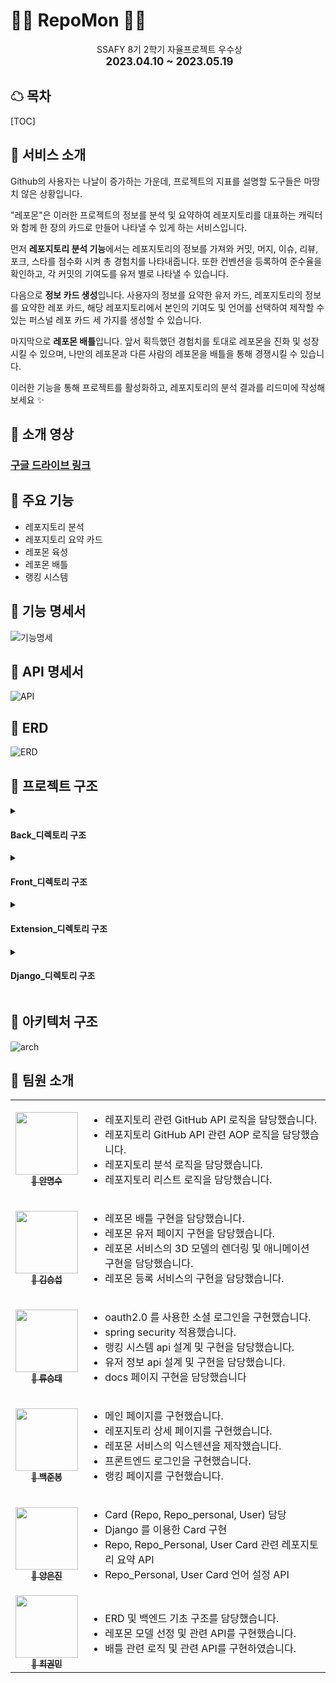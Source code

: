 # 🐱‍👤 RepoMon 🐱‍👤

<div style="margin-left: 5px;" align="center">
SSAFY 8기 2학기 자율프로젝트 우수상
<div style="font-weight: bold; font-size: 1.2em;">2023.04.10 ~ 2023.05.19</div>
</div>

## ☁ 목차

[TOC]

## 🐀 서비스 소개

Github의 사용자는 나날이 증가하는 가운데, 프로젝트의 지표를 설명할 도구들은 마땅치 않은 상황입니다.

"레포몬"은 이러한 프로젝트의 정보를 분석 및 요약하여 레포지토리를 대표하는 캐릭터와 함께 한 장의 카드로 만들어 나타낼 수 있게 하는 서비스입니다.

먼저 **레포지토리 분석 기능**에서는 레포지토리의 정보를 가져와 커밋, 머지, 이슈, 리뷰, 포크, 스타를 점수화 시켜 총 경험치를 나타내줍니다. 또한 컨벤션을 등록하여 준수율을 확인하고, 각 커밋의 기여도를 유저 별로 나타낼 수 있습니다.

다음으로 **정보 카드 생성**입니다. 사용자의 정보를 요약한 유저 카드, 레포지토리의 정보를 요약한 레포 카드, 해당 레포지토리에서 본인의 기여도 및 언어를 선택하여 제작할 수 있는 퍼스널 레포 카드 세 가지를 생성할 수 있습니다.

마지막으로 **레포몬 배틀**입니다. 앞서 획득했던 경험치를 토대로 레포몬을 진화 및 성장시킬 수 있으며, 나만의 레포몬과 다른 사람의 레포몬을 배틀을 통해 경쟁시킬 수 있습니다.

이러한 기능을 통해 프로젝트를 활성화하고, 레포지토리의 분석 결과를 리드미에 작성해보세요 ✨

## 🐂 소개 영상

### [구글 드라이브 링크](https://drive.google.com/file/d/17gf3iummO-fu-awmFWhAsgmPPZxklRNe/view?usp=share_link)

## 🐅 주요 기능

- 레포지토리 분석
- 레포지토리 요약 카드
- 레포몬 육성
- 레포몬 배틀
- 랭킹 시스템

## 🐇 기능 명세서

![기능명세](./exec/기능명세.png)

## 🐉 API 명세서

![API](./exec/API명세.png)

## 🐍 ERD

![ERD](./exec/ERD.png)

## 🐎 프로젝트 구조

<details>
<summary><h4>Back_디렉토리 구조</h4></summary>
<div markdown="1">
<img src="./exec/tree/BE_tree.png"></img>
</div>
</details>

<details>
<summary><h4>Front_디렉토리 구조</h4></summary>
<div markdown="1">
<img src="./exec/tree/FE_tree.png"></img>
</div>
</details>

<details>
<summary><h4>Extension_디렉토리 구조</h4></summary>
<div markdown="1">
<img src="./exec/tree/extension_tree.png"></img>
</div>
</details>

<details>
<summary><h4>Django_디렉토리 구조</h4></summary>
<div markdown="1">
<img src="./exec/tree/django_tree.png"></img>
</div>
</details>

## 🐑 아키텍처 구조

![arch](./exec/아키텍처.png)

## 🐒 팀원 소개

<table>
  <tbody>
    <tr>
        <td align="center">
        <a href="https://github.com/ddings73">
            <img src="https://avatars.githubusercontent.com/u/76030391?v=4" width="100px;"/>
            <br />
            <sub>🐂 <b>안명수</b></sub>
        </a>
        </td>
        <td>
            <ul>
                <li>레포지토리 관련 GitHub API 로직을 담당했습니다.</li>
                <li>레포지토리 GitHub API 관련 AOP 로직을 담당했습니다.</li>
                <li>레포지토리 분석 로직을 담당했습니다.</li>
                <li>레포지토리 리스트 로직을 담당했습니다.</li>
            </ul>
        </td>
        </tr>
        <tr>
      <td align="center">
        <a href="https://github.com/sub9707">
            <img src="https://avatars.githubusercontent.com/u/110171787?v=4" width="100px;"/>
            <br />
            <sub>🐂 <b>김승섭</b></sub>
        </a>
        </td>
        <td>
            <ul>
                <li>레포몬 배틀 구현을 담당했습니다.</li>
                <li>레포몬 유저 페이지 구현을 담당했습니다.</li>
                <li>레포몬 서비스의 3D 모델의 렌더링 및 애니메이션 구현을 담당했습니다.</li>
                <li>레포몬 등록 서비스의 구현을 담당했습니다.</li>
            </ul>
        </td>
        </tr>
        <tr>
        <td align="center">
        <a href="https://github.com/SeungtaeRyu">
            <img src="https://avatars.githubusercontent.com/u/81846487?v=4" width="100px;"/>
            <br />
            <sub>🐓 <b>류승태</b></sub>
        </a>
        </td>
        <td>
            <ul>
                <li>oauth2.0 를 사용한 소셜 로그인을 구현했습니다.</li>
                <li>spring security 적용했습니다.</li>
                <li>랭킹 시스템 api 설계 및 구현을 담당했습니다.</li>
                <li>유저 정보 api 설계 및 구현을 담당했습니다.</li>
                <li>docs 페이지 구현을 담당했습니다</li>
            </ul>
        </td>
        </tr>
        <tr>
        <td align="center">
        <a href="https://github.com/becoding96">
            <img src="https://avatars.githubusercontent.com/u/88614621?v=4" width="100px;"/>
            <br />
            <sub>🐀 <b>백준봉</b></sub>
        </a>
        </td>
        <td>
            <ul>
                <li>메인 페이지를 구현했습니다.</li>
                <li>레포지토리 상세 페이지를 구현했습니다.</li>
                <li>레포몬 서비스의 익스텐션을 제작했습니다.</li>
                <li>프론트엔드 로그인을 구현했습니다.</li>
                <li>랭킹 페이지를 구현했습니다.</li>
            </ul>
        </td>
        </tr>
        <tr>
        <td align="center">
        <a href="https://github.com/eunjineee">
            <img src="https://avatars.githubusercontent.com/u/108562895?v=4" width="100px;"/>
            <br />
            <sub>🐅 <b>양은진</b></sub>
        </a>
        </td>
        <td>
            <ul>
                <li>Card (Repo, Repo_personal, User) 담당</li>
                <li>Django 를 이용한 Card 구현</li>
                <li>Repo, Repo_Personal, User Card 관련 레포지토리 요약 API </li>
                <li>Repo_Personal, User Card  언어 설정 API </li> 
            </ul>
        </td>
        </tr>
        <tr>
        <td align="center">
        <a href="https://github.com/Hello1Robot">
            <img src="https://avatars.githubusercontent.com/u/109326426?v=4" width="100px;"/>
            <br />
            <sub>🐖 <b>최권민</b></sub>
        </a>
        </td>
        <td>
            <ul>
                <li>ERD 및 백엔드 기초 구조를 담당했습니다.</li>
                <li>레포몬 모델 선정 및 관련 API를 구현했습니다.</li>
                <li>배틀 관련 로직 및 관련 API를 구현하였습니다.</li>
            </ul>
        </td>
        </tr>
    </tr>
    </tbody>
</table>
